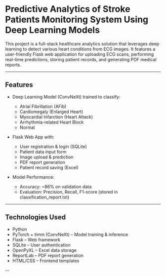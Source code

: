 # Predictive Analytics of Stroke Patients Monitoring System Using Deep Learning Models

This project is a full-stack healthcare analytics solution that leverages deep learning to detect various heart conditions from ECG images. It features a user-friendly Flask web application for uploading ECG scans, performing real-time predictions, storing patient records, and generating PDF medical reports.

---

## Features

- Deep Learning Model (ConvNeXt) trained to classify:
  - Atrial Fibrillation (AFib)
  - Cardiomegaly (Enlarged Heart)
  - Myocardial Infarction (Heart Attack)
  - Arrhythmia-related Heart Block
  - Normal

- Flask Web App with:
  - User registration & login (SQLite)
  - Patient data input form
  - Image upload & prediction
  - PDF report generation
  - Patient record saving (Excel)

- Model Performance:
  - Accuracy: ~86% on validation data
  - Evaluation: Precision, Recall, F1-score (stored in classification_report.txt)

---

## Technologies Used

- Python
- PyTorch + timm (ConvNeXt) – Model training & inference
- Flask – Web framework
- SQLite – User authentication
- OpenPyXL – Excel data storage
- ReportLab – PDF report generation
- HTML/CSS – Frontend templates

--